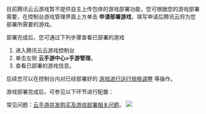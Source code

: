 目前腾讯云云游戏暂不提供自主上传包体的游戏部署功能，您可根据您的游戏部署需要，在控制台游戏管理界面上方单击 **申请部署游戏**，填写申请后腾讯云将为您部署所需要的游戏。

部署完成后，您可通过下列步骤查看已部署的游戏

1. 进入腾讯云云游戏控制台
2. 单击左侧 **云手游中心>手游管理**。
3. 查看已部署的游戏信息。

后续您可以在控制台内对已经部署好的  [游戏进行运行规格调整](https://cloud.tencent.com/document/product/1162/46273) 等操作。



游戏部署完成后，可参见以下环节进行配置：

常见问题：[云手游并发购买及游戏部署相关问题](https://cloud.tencent.com/document/product/1162/64887)。
![](https://qcloudimg.tencent-cloud.cn/raw/2b3664e8f9ecf734570a352933da6182.png)
